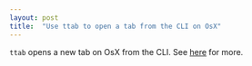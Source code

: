 ```yaml
---
layout: post
title:  "Use ttab to open a tab from the CLI on OsX"
---
```


`ttab` opens a new tab on OsX from the CLI. See [here](https://github.com/mklement0/ttab) for more.
